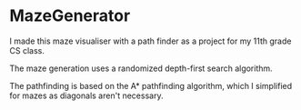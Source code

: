 # MazeGenerator

I made this maze visualiser with a path finder as a project for my 11th grade CS class.

The maze generation uses a randomized depth-first search algorithm.

The pathfinding is based on the A* pathfinding algorithm, which I simplified for mazes as diagonals aren't necessary.
